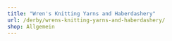 ```yaml
---
title: "Wren's Knitting Yarns and Haberdashery"
url: /derby/wrens-knitting-yarns-and-haberdashery/
shop: Allgemein
---
```

